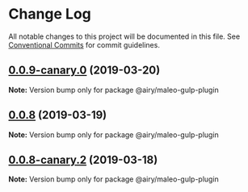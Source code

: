 # Change Log

All notable changes to this project will be documented in this file.
See [Conventional Commits](https://conventionalcommits.org) for commit guidelines.

## [0.0.9-canary.0](https://github.com/airyrooms/maleo.js/compare/@airy/maleo-gulp-plugin@0.0.8-canary.2...@airy/maleo-gulp-plugin@0.0.9-canary.0) (2019-03-20)

**Note:** Version bump only for package @airy/maleo-gulp-plugin





## [0.0.8](https://github.com/alvinkl/maleo.js/compare/@airy/maleo-gulp-plugin@0.0.8-canary.2...@airy/maleo-gulp-plugin@0.0.8) (2019-03-19)

**Note:** Version bump only for package @airy/maleo-gulp-plugin





## [0.0.8-canary.2](https://github.com/airyrooms/maleo.js/compare/@airy/maleo-gulp-plugin@0.0.8-alpha.0...@airy/maleo-gulp-plugin@0.0.8-canary.2) (2019-03-18)

**Note:** Version bump only for package @airy/maleo-gulp-plugin
